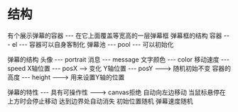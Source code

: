 # 结构

有个展示弹幕的容器 --- 在它上面覆盖等宽高的一层弹幕框
弹幕框的结构
容器 --- el --- 容器可以自身客制化
弹幕池 --- pool --- 可以初始化

弹幕的结构
头像 --- portrait
消息 --- message
文字颜色 --- color
移动速度 --- speed
X轴位置 --- posX --> 变化
Y轴位置 --- posY ---> 随机初始不变
容器的高度 --- height ---> 用来设置Y轴的位置

弹幕的特性 --- 具有可操作性 ---> canvas拒绝
自动向左边移动
当鼠标悬停在上方时会停止移动
达到边界处自动消失
初始位置随机
弹幕速度随机